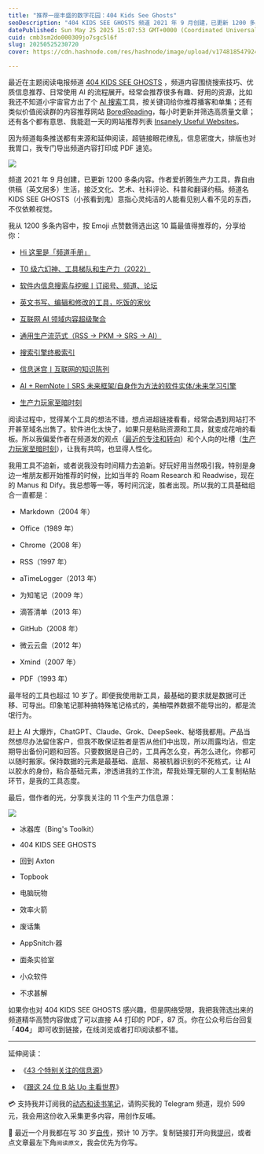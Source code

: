 ```yaml
---
title: "推荐一座丰盛的数字花园：404 Kids See Ghosts"
seoDescription: "404 KIDS SEE GHOSTS 频道 2021 年 9 月创建，已更新 1200 多条内容。作者爱折腾生产力工具，靠自由供稿（英文居多）生活，接泛文化、艺术、社科评论、科普和翻译约稿。"
datePublished: Sun May 25 2025 15:07:53 GMT+0000 (Coordinated Universal Time)
cuid: cmb3sm2do000309jo7sgc5l6f
slug: 20250525230720
cover: https://cdn.hashnode.com/res/hashnode/image/upload/v1748185479243/a63ef7e5-f50a-41f0-8bce-7b5a43ad7000.jpeg

---
```


最近在主题阅读电报频道 [404 KIDS SEE GHOSTS](https://t.me/isaiahsystem) ，频道内容围绕搜索技巧、优质信息推荐、日常使用 AI 的流程展开。经常会推荐很多有趣、好用的资源，比如我还不知道小宇宙官方出了个 [AI 搜索](https://ask.xiaoyuzhoufm.com/)工具，按关键词给你推荐播客和单集；还有类似价值阅读群的内容推荐网站 [BoredReading](https://boredreading.com/articles/all/popular/)，每小时更新并筛选高质量文章；还有各个都有意思、我能逛一天的网站推荐列表 [Insanely Useful Websites](https://insanelyusefulwebsites.com/)。

因为频道每条推送都有来源和延伸阅读，超链接眼花缭乱，信息密度大，排版也对我胃口，我专门导出频道内容打印成 PDF 速览。

![](https://cdn.hashnode.com/res/hashnode/image/upload/v1748185496903/53decc80-7b66-4758-9be3-db274a4f1ef7.jpeg)

频道 2021 年 9 月创建，已更新 1200 多条内容。作者爱折腾生产力工具，靠自由供稿（英文居多）生活，接泛文化、艺术、社科评论、科普和翻译约稿。频道名 KIDS SEE GHOSTS（小孩看到鬼）意指心灵纯洁的人能看见别人看不见的东西，不仅依赖视觉。

我从 1200 多条内容中，按 Emoji 点赞数筛选出这 10 篇最值得推荐的，分享给你：

* [Hi 这里是「频道手册」](https://t.me/isaiahsystem/21)
    
* [T0 级六幻神、工具梯队和生产力（2022）](https://t.me/isaiahsystem/667)
    
* [软件内信息搜索与挖掘丨订阅号、频道、论坛](https://t.me/isaiahsystem/726)
    
* [英文书写、编辑和修改的工具，吃饭的家伙](https://t.me/isaiahsystem/512)
    
* [互联网 AI 领域内容超级聚合](https://t.me/isaiahsystem/858)
    
* [通用生产流范式（RSS -&gt; PKM -&gt; SRS -&gt; AI）](https://t.me/isaiahsystem/756)
    
* [搜索引擎终极索引](https://t.me/isaiahsystem/771)
    
* [信息迷宫丨互联网的知识陈列](https://t.me/isaiahsystem/979)
    
* [AI + RemNote丨SRS 未来框架/自身作为方法的软件实体/未来学习引擎](https://t.me/isaiahsystem/1072)
    
* [生产力玩家至暗时刻](https://t.me/isaiahsystem/990)
    

阅读过程中，觉得某个工具的想法不错，想点进超链接看看，经常会遇到网站打不开甚至域名出售了。软件进化太快了，如果只是粘贴资源和工具，就变成花哨的看板。所以我偏爱作者在频道发的观点（[最近的专注和转向](https://t.me/isaiahsystem/1136)）和个人向的吐槽（[生产力玩家至暗时刻](https://t.me/isaiahsystem/990)），让我有共鸣，也显得人性化。

我用工具不追新，或者说我没有时间精力去追新。好玩好用当然吸引我，特别是身边一堆朋友都开始推荐的时候，比如当年的 Roam Research 和 Readwise，现在的 Manus 和 Dify。我总想等一等，等时间沉淀，胜者出现。所以我的工具基础组合一直都是：

* Markdown（2004 年）
    
* Office（1989 年）
    
* Chrome（2008 年）
    
* RSS（1997 年）
    
* aTimeLogger（2013 年）
    
* 为知笔记（2009 年）
    
* 滴答清单（2013 年）
    
* GitHub（2008 年）
    
* 微云云盘（2012 年）
    
* Xmind（2007 年）
    
* PDF（1993 年）
    

最年轻的工具也超过 10 岁了。即便我使用新工具，最基础的要求就是数据可迁移、可导出。印象笔记那种搞特殊笔记格式的，美柚喂养数据不能导出的，都是流氓行为。

赶上 AI 大爆炸，ChatGPT、Claude、Grok、DeepSeek、秘塔我都用。产品当然想尽办法留住客户，但我不敢保证胜者是否从他们中出现，所以雨露均沾，但定期导出备份问题和回答。只要数据是自己的，工具再怎么变，再怎么进化，你都可以随时搬家。保持数据的元素是最基础、底层、易被机器识别的不死格式，让 AI 以胶水的身份，粘合基础元素，渗透进我的工作流，帮我处理无聊的人工复制粘贴环节，是我的工具态度。

最后，借作者的光，分享我关注的 11 个生产力信息源：

![](https://cdn.hashnode.com/res/hashnode/image/upload/v1748185504106/005c2744-3cda-4646-a930-4324ca095848.png)

* 冰器库（Bing's Toolkit）
    
* 404 KIDS SEE GHOSTS
    
* 回到 Axton
    
* Topbook
    
* 电脑玩物
    
* 效率火箭
    
* 废话集
    
* AppSnitch·器
    
* 面条实验室
    
* 小众软件
    
* 不求甚解
    

如果你也对 404 KIDS SEE GHOSTS 感兴趣，但是网络受限，我把我筛选出来的频道精华高赞内容做成了可以直接 A4 打印的 PDF，87 页。你在公众号后台回复「**404**」 即可收到链接，在线浏览或者打印阅读都不错。

---

延伸阅读：

* 《[43 个特别关注的信息源](https://mp.weixin.qq.com/s/mRPZZ3_cJI8E52KZlsZxOg)》
    
* 《[跟这 24 位 B 站 Up 主看世界](https://mp.weixin.qq.com/s/e4bJnU317aSrF9oAD7G8bg)》
    

💳 支持我并订阅我的[动态和读书笔记](https://mp.weixin.qq.com/s/u9sg3KBe9k3L3oOUZcRd5w)，请购买我的 Telegram 频道，现价 599 元，我会用这份收入采集更多内容，用创作反哺。

📖 最近一个月我都在写 30 岁[自传](https://mp.weixin.qq.com/s?__biz=MzI3MzU5MDA1OQ==&mid=2247488741&idx=1&sn=3aca11b2f15bcb82156b45c8a69ae937&chksm=eb21a6a1dc562fb7bbf6242bc1a68995eba7b560a49627ac031e129b33aa29a624896186a2a3#rd)，预计 10 万字。复制链接打开向我[提问](https://wj.qq.com/s2/15897499/4fe9/)，或者点文章最左下角`阅读原文`，我会优先为你写。